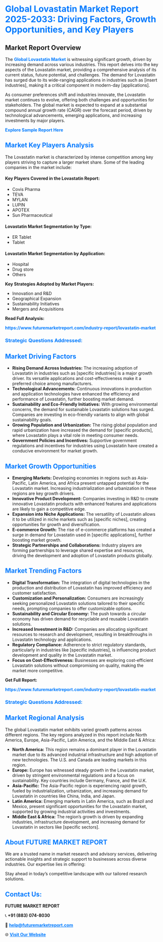 <h1 style="color: #007BFF;">Global Lovastatin Market Report 2025-2033: Driving Factors, Growth Opportunities, and Key Players</h1>

<section id="overview">
<h2>Market Report Overview</h2>
<p>The <a href="https://www.futuremarketreport.com/industry-report/lovastatin-market" style="color: #007BFF; text-decoration: none;"><strong>Global Lovastatin Market</strong></a> is witnessing significant growth, driven by increasing demand across various industries. This report delves into the key aspects of the Lovastatin market, providing a comprehensive analysis of its current status, future potential, and challenges. The demand for Lovastatin has surged due to its wide-ranging applications in industries such as [insert industries], making it a critical component in modern-day [applications].</p>
<p>As consumer preferences shift and industries innovate, the Lovastatin market continues to evolve, offering both challenges and opportunities for stakeholders. The global market is expected to expand at a substantial compound annual growth rate (CAGR) over the forecast period, driven by technological advancements, emerging applications, and increasing investments by major players.</p>
</section>

<section id="overview">
<p><a href="https://www.futuremarketreport.com/request-sample/reportId=92544" style="color: #007BFF; text-decoration: none;"><strong>Explore Sample Report Here</strong></a></p>
</section>

<section id="key-players">
<h2 style="color: #007BFF;">Market Key Players Analysis</h2>
<p>The Lovastatin market is characterized by intense competition among key players striving to capture a larger market share. Some of the leading companies in the market include:</p>
<h4>Key Players Covered in the Lovastatin Report:</h4>
<ul><li>Covis Pharma</li><li>TEVA</li><li>MYLAN</li><li>LUPIN</li><li>APOTEX</li><li>Sun Pharmaceutical</li></ul>
<h4>Lovastatin Market Segmentation by Type:</h4>
<ul><li>ER Tablet</li><li>Tablet</li></ul>

<h4>Lovastatin Market Segmentation by Application:</h4>
<ul><li>Hospital</li><li>Drug store</li><li>Others</li></ul>
<p><strong>Key Strategies Adopted by Market Players:</strong></p>
<ul>
<li>Innovation and R&D</li>
<li>Geographical Expansion</li>
<li>Sustainability Initiatives</li>
<li>Mergers and Acquisitions</li>
</ul>
</section>

<section>
<p><strong>Read Full Analysis: </strong></p><a href="https://www.futuremarketreport.com/industry-report/lovastatin-market" style="color: #007BFF; text-decoration: none;"><strong>https://www.futuremarketreport.com/industry-report/lovastatin-market</strong></a>
<h3 style="color: #007BFF;">Strategic Questions Addressed:</h3>
</section>

<section id="driving-factors">
<h2 style="color: #007BFF;">Market Driving Factors</h2>
<ul>
<li><strong>Rising Demand Across Industries:</strong> The increasing adoption of Lovastatin in industries such as [specific industries] is a major growth driver. Its versatile applications and cost-effectiveness make it a preferred choice among manufacturers.</li>
<li><strong>Technological Advancements:</strong> Continuous innovations in production and application technologies have enhanced the efficiency and performance of Lovastatin, further boosting market demand.</li>
<li><strong>Sustainability and Eco-Friendly Initiatives:</strong> With growing environmental concerns, the demand for sustainable Lovastatin solutions has surged. Companies are investing in eco-friendly variants to align with global sustainability goals.</li>
<li><strong>Growing Population and Urbanization:</strong> The rising global population and rapid urbanization have increased the demand for [specific products], where Lovastatin plays a vital role in meeting consumer needs.</li>
<li><strong>Government Policies and Incentives:</strong> Supportive government regulations and incentives for industries using Lovastatin have created a conducive environment for market growth.</li>
</ul>
</section>

<section id="growth-opportunities">
<h2 style="color: #007BFF;">Market Growth Opportunities</h2>
<ul>
<li><strong>Emerging Markets:</strong> Developing economies in regions such as Asia-Pacific, Latin America, and Africa present untapped potential for the Lovastatin market. Increasing industrialization and urbanization in these regions are key growth drivers.</li>
<li><strong>Innovative Product Development:</strong> Companies investing in R&D to create innovative Lovastatin products with enhanced features and applications are likely to gain a competitive edge.</li>
<li><strong>Expansion into Niche Applications:</strong> The versatility of Lovastatin allows it to be utilized in niche markets such as [specific niches], creating opportunities for growth and diversification.</li>
<li><strong>E-commerce Growth:</strong> The rise of e-commerce platforms has created a surge in demand for Lovastatin used in [specific applications], further boosting market growth.</li>
<li><strong>Strategic Partnerships and Collaborations:</strong> Industry players are forming partnerships to leverage shared expertise and resources, driving the development and adoption of Lovastatin products globally.</li>
</ul>
</section>

<section id="trending-factors">
<h2 style="color: #007BFF;">Market Trending Factors</h2>
<ul>
<li><strong>Digital Transformation:</strong> The integration of digital technologies in the production and distribution of Lovastatin has improved efficiency and customer satisfaction.</li>
<li><strong>Customization and Personalization:</strong> Consumers are increasingly seeking personalized Lovastatin solutions tailored to their specific needs, prompting companies to offer customizable options.</li>
<li><strong>Sustainability and Circular Economy:</strong> The push towards a circular economy has driven demand for recyclable and reusable Lovastatin solutions.</li>
<li><strong>Increased Investment in R&D:</strong> Companies are allocating significant resources to research and development, resulting in breakthroughs in Lovastatin technology and applications.</li>
<li><strong>Regulatory Compliance:</strong> Adherence to strict regulatory standards, particularly in industries like [specific industries], is influencing product development and quality in the Lovastatin market.</li>
<li><strong>Focus on Cost-Effectiveness:</strong> Businesses are exploring cost-efficient Lovastatin solutions without compromising on quality, making the market more competitive.</li>
</ul>
</section>

<section>
<p><strong>Get Full Report: </strong></p><a href="https://www.futuremarketreport.com/industry-report/lovastatin-market" style="color: #007BFF; text-decoration: none;"><strong>https://www.futuremarketreport.com/industry-report/lovastatin-market</strong></a>
<h3 style="color: #007BFF;">Strategic Questions Addressed:</h3>
</section>


<section id="regional-analysis">
<h2 style="color: #007BFF;">Market Regional Analysis</h2>
<p>The global Lovastatin market exhibits varied growth patterns across different regions. The key regions analyzed in this report include North America, Europe, Asia-Pacific, Latin America, and the Middle East & Africa:</p>
<ul>
<li><strong>North America:</strong> This region remains a dominant player in the Lovastatin market due to its advanced industrial infrastructure and high adoption of new technologies. The U.S. and Canada are leading markets in this region.</li>
<li><strong>Europe:</strong> Europe has witnessed steady growth in the Lovastatin market, driven by stringent environmental regulations and a focus on sustainability. Key countries include Germany, France, and the U.K.</li>
<li><strong>Asia-Pacific:</strong> The Asia-Pacific region is experiencing rapid growth, fueled by industrialization, urbanization, and increasing demand for Lovastatin in countries like China, India, and Japan.</li>
<li><strong>Latin America:</strong> Emerging markets in Latin America, such as Brazil and Mexico, present significant opportunities for the Lovastatin market, supported by growing industrial activities and investments.</li>
<li><strong>Middle East & Africa:</strong> The region’s growth is driven by expanding industries, infrastructure development, and increasing demand for Lovastatin in sectors like [specific sectors].</li>
</ul>
</section>

<footer>
<h2 style="color: #007BFF;">About FUTURE MARKET REPORT</h2>
<p>We are a trusted name in market research and advisory services, delivering actionable insights and strategic support to businesses across diverse industries. Our expertise lies in offering:</p>

<p>Stay ahead in today’s competitive landscape with our tailored research solutions.</p>

<h2 style="color: #007BFF;">Contact Us:</h2>
<p><strong>FUTURE MARKET REPORT</strong></p>
<p>📞 <strong>+91 (883) 074-8030</strong></p>
<p>📧 <strong><a href="mailto:help@futuremarketreport.com" style="color: #007BFF;">help@futuremarketreport.com</a></strong></p>
<p>🌐 <strong><a href="https://www.futuremarketreport.com/" style="color: #007BFF;">Visit Our Website</a></strong></p>
</footer>